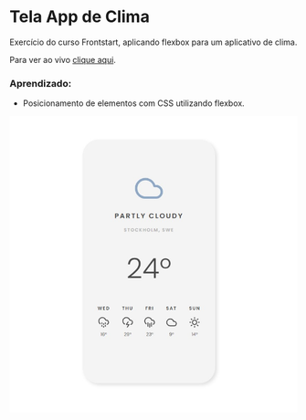 # Tela App de Clima

Exercício do curso Frontstart, aplicando flexbox para um aplicativo de clima.

Para ver ao vivo [clique aqui](https://gillfilho.github.io/tela-app-clima2/).

### Aprendizado:
- Posicionamento de elementos com CSS utilizando flexbox.

![Preview do Projeto](https://github.com/gillfilho/tela-app-clima2/blob/master/assets/tela-app.jpg?raw=true)
